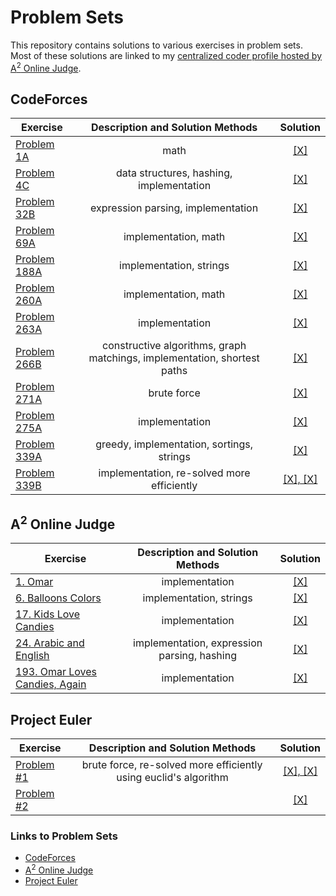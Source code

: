 # Problem Sets
This repository contains solutions to various exercises in problem sets.
</br>
Most of these solutions are linked to my <a href="https://a2oj.com/profile?Username=tdeskins">centralized coder profile hosted by A<sup>2</sup> Online Judge</a>.

## CodeForces
|  Exercise | Description and Solution Methods| Solution |
| ------------- |:-------------:|:----:|
|<a href="http://codeforces.com/problemset/problem/1/A">Problem 1A</a>|math|<a href="https://github.com/tdeskins/misc/blob/master/codeforces/CF1A_TheatreSquare.java">[X]</a>|
|<a href="http://codeforces.com/problemset/problem/4/C">Problem 4C</a>|data structures, hashing, implementation|<a href="https://github.com/tdeskins/misc/blob/master/codeforces/CF4C_RegistrationSystem.java">[X]</a>|
|<a href="http://codeforces.com/problemset/problem/32/B">Problem 32B</a>|expression parsing, implementation|<a href="https://github.com/tdeskins/misc/blob/master/codeforces/CF32B_Borze.java">[X]</a>|
|<a href="http://codeforces.com/problemset/problem/69/A">Problem 69A</a>|implementation, math|<a href="https://github.com/tdeskins/misc/blob/master/codeforces/CF69A_YoungPhysicist.java">[X]</a>|
|<a href="http://codeforces.com/problemset/problem/118/A">Problem 188A</a>|  implementation, strings |<a href="https://github.com/tdeskins/misc/blob/master/codeforces/CF118A_StringTask.java">[X]</a>|
|<a href="http://codeforces.com/problemset/problem/260/A">Problem 260A</a>|implementation, math|<a href="https://github.com/tdeskins/misc/blob/master/codeforces/CF260A_AddingDigits.java">[X]</a>|
|<a href="http://codeforces.com/problemset/problem/263/A">Problem 263A</a>|implementation|<a href="https://github.com/tdeskins/misc/blob/master/codeforces/CF263A_BeautifulMatrix.java">[X]</a>|
|<a href="http://codeforces.com/problemset/problem/266/B">Problem 266B</a>|constructive algorithms, graph matchings, implementation, shortest paths|<a href="https://github.com/tdeskins/misc/blob/master/codeforces/CF266B_QueueAtTheSchool.java">[X]</a>|
|<a href="http://codeforces.com/problemset/problem/271/A">Problem 271A</a>|brute force|<a href="https://github.com/tdeskins/misc/blob/master/codeforces/CF271A_BeautifulYear.java">[X]</a>|
|<a href="http://codeforces.com/problemset/problem/275/A">Problem 275A</a>|implementation|<a href="https://github.com/tdeskins/misc/blob/master/codeforces/CF275A_LightsOut.java">[X]</a>|
|     <a href="http://codeforces.com/problemset/problem/339/A">Problem 339A</a> |  greedy, implementation, sortings, strings|<a href="https://github.com/tdeskins/misc/blob/master/codeforces/CF339A_HelpfulMaths.java">[X]</a>|
| <a href="http://codeforces.com/contest/339/problem/B">Problem 339B</a> | implementation, re-solved more efficiently|<a href="https://github.com/tdeskins/misc/blob/master/codeforces/CF339B_XeniaAndRingroad.java">[X], </a><a href="https://github.com/tdeskins/misc/blob/master/codeforces/CF339B_XAR_Improved.java">[X]</a>|


## A<sup>2</sup> Online Judge
|  Exercise | Description and Solution Methods| Solution|
| ------------- |:-------------:|:-------------: |
|   <a href="https://a2oj.com/p?ID=1">1. Omar</a> | implementation |<a href="https://github.com/tdeskins/misc/blob/master/a2OnlineJudge/A2OJ_1.java">[X]</a>|
|   <a href="https://a2oj.com/p?ID=6">6. Balloons Colors</a> | implementation, strings |<a href="https://github.com/tdeskins/misc/blob/master/a2OnlineJudge/A2OJ_6.java">[X]</a>|
|   <a href="https://a2oj.com/p?ID=17">17. Kids Love Candies</a> | implementation |<a href="https://github.com/tdeskins/misc/blob/master/a2OnlineJudge/A2OJ_17.java">[X]</a>|
|   <a href="https://a2oj.com/p?ID=24">24. Arabic and English</a> | implementation, expression parsing, hashing |<a href="https://github.com/tdeskins/misc/blob/master/a2OnlineJudge/A2OJ_24.java">[X]</a>|
|   <a href="https://a2oj.com/p?ID=193">193. Omar Loves Candies, Again</a> | implementation|<a href="https://github.com/tdeskins/misc/blob/master/a2OnlineJudge/A2OJ_193.java">[X]</a>|


## Project Euler
|  Exercise | Description and Solution Methods| Solution|
| ------------- |:-------------:|:-------------: |
|   <a href="https://projecteuler.net/problem=1">Problem #1</a> | brute force, re-solved more efficiently using euclid's algorithm |<a href="https://github.com/tdeskins/misc/blob/master/projecteuler/e1.java">[X], </a><a href="https://github.com/tdeskins/misc/blob/master/projecteuler/e1improved.java">[X]</a>|
|     <a href="https://projecteuler.net/problem=2">Problem #2</a>||<a href="https://github.com/tdeskins/misc/blob/master/projecteuler/e2.java">[X]</a>|   
### Links to Problem Sets
* [CodeForces](http://codeforces.com/problemset)
* [A<sup>2</sup> Online Judge](https://a2oj.com/ps)
* [Project Euler](https://projecteuler.net/archives)

